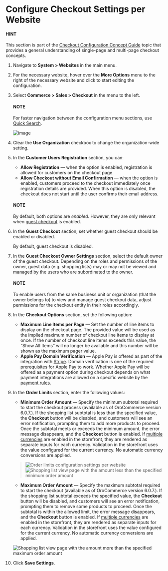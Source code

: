 <a id="user-guide-system-configuration-commerce-sales-checkout-website"></a>

<a id="user-guide-system-configuration-commerce-sales-checkout-registration-web"></a>

# Configure Checkout Settings per Website

#### HINT
This section is part of the [Checkout Configuration Concept Guide](../../../../../../concept-guides/administration/checkout/index.md#checkout-management-concept-guide) topic that provides a general understanding of single-page and multi-page checkout concepts.

1. Navigate to **System > Websites** in the main menu.
2. For the necessary website, hover over the <i class="fa fa-ellipsis-h fa-lg" aria-hidden="true"></i> **More Options** menu to the right of the necessary website and click <i class="fas fa-cog" aria-hidden="true"></i> to start editing the configuration.
3. Select **Commerce > Sales > Checkout** in the menu to the left.

   #### NOTE
   For faster navigation between the configuration menu sections, use [Quick Search](../../../../configuration/quick-search.md#user-guide-system-configuration-quick-search).

   ![image](user/img/system/websites/web_configuration/CheckoutWeb.png)
4. Clear the **Use Organization** checkbox to change the organization-wide setting.
5. In the **Customer Users Registration** section, you can:
   * **Allow Registration** —  when the option is enabled, registration is allowed for customers on the checkout page.
   * **Allow Checkout without Email Confirmation** — when the option is enabled, customers proceed to the checkout immediately once registration details are provided. When this option is disabled, the checkout does not start until the user confirms their email address.

   #### NOTE
   By default, both options are *enabled*. However, they are only relevant when [guest checkout](../../../../configuration/commerce/sales/global-checkout-config.md#user-guide-system-configuration-commerce-sales-checkout) is enabled.
6. In the **Guest Checkout** section, set whether guest checkout should be enabled or disabled.

   By default, guest checkout is disabled.
7. In the **Guest Checkout Owner Settings** section, select the default owner of the guest checkout. Depending on the roles and permissions of the owner, guest data (e.g. shopping lists) may or may not be viewed and managed by the users who are subordinated to the owner.

   #### NOTE
   To enable users from the same business unit or organization (that the owner belongs to) to view and manage guest checkout data, adjust permissions for the checkout entity in their roles accordingly.
8. In the **Checkout Options** section, set the following option:
   * **Maximum Line Items per Page** — Set the number of line items to display on the checkout page. The provided value will be used as the implied maximum number of checkout line items to display at once. If the number of checkout line items exceeds this value, the “Show All Items” will no longer be available and this number will be shown as the maximum pager value.
   * **Apple Pay Domain Verification** — Apple Pay is offered as part of the integration with [Stripe](../../../../integrations/payment-integration/stripe/index.md#user-guide-payment-payment-providers-stripe-overview). Domain verification is one of the required prerequisites for Apple Pay to work. Whether Apple Pay will be offered as a payment option during checkout depends on what payment integrations are allowed on a specific website by the [payment rules](../../../../payment-rules/index.md#sys-payment-rules).
9. In the **Order Limits** section, enter the following values:
   * **Minimum Order Amount** — Specify the minimum subtotal required to start the checkout process (available as of OroCommerce version 6.0.7.). If the shopping list subtotal is less than the specified value, the **Checkout** button will be disabled, and customers will see an error notification, prompting them to add more products to proceed. Once the subtotal meets or exceeds the minimum amount, the error message disappears, and the **Checkout** button is enabled. If [multiple currencies](../../../../user-management/organizations/org-configuration/general-setup-org/organization-currency.md#admin-configuration-currency-org) are enabled in the storefront, they are rendered as separate inputs for each currency. Validation in the storefront uses the value configured for the current currency. No automatic currency conversions are applied.

   > ![Order limits configuration settings per website](user/img/system/websites/web_configuration/order-limits-config-website.png)![Shopping list view page with the amount less than the specified minimum order amount](user/img/system/config_commerce/sales/minimum-order-storefront.png)
   * **Maximum Order Amount** — Specify the maximum subtotal required to start the checkout (available as of OroCommerce version 6.0.7.). If the shopping list subtotal exceeds the specified value, the **Checkout** button will be disabled, and customers will see an error notification, prompting them to remove some products to proceed. Once the subtotal is within the allowed limit, the error message disappears, and the **Checkout** button is enabled. If [multiple currencies](../../../../user-management/organizations/org-configuration/general-setup-org/organization-currency.md#admin-configuration-currency-org) are enabled in the storefront, they are rendered as separate inputs for each currency. Validation in the storefront uses the value configured for the current currency. No automatic currency conversions are applied.

   ![Shopping list view page with the amount more than the specified maximum order amount](user/img/system/config_commerce/sales/maximum-order-storefront.png)
10. Click **Save Settings**.

<!-- fa-bars = fa-navicon -->
<!-- Ic Tiles is used as Set As Default in saved views, and as tiles in display layout options -->
<!-- IcPencil refers to Rename in Commerce and Inline Editing in CRM -->
<!-- Check mark in the square. -->
<!-- SortDesc is also used as drop-down arrow -->
<!-- A -->
<!-- B -->
<!-- C -->
<!-- D -->
<!-- E -->
<!-- F -->
<!-- G -->
<!-- H -->
<!-- I -->
<!-- L -->
<!-- M -->
<!-- P -->
<!-- R -->
<!-- S -->
<!-- T -->
<!-- U -->
<!-- Z -->
